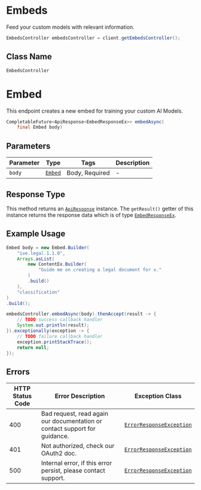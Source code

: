 # Embeds

Feed your custom models with relevant information.

```java
EmbedsController embedsController = client.getEmbedsController();
```

## Class Name

`EmbedsController`


# Embed

This endpoint creates a new embed for training your custom AI Models.

```java
CompletableFuture<ApiResponse<EmbedResponseEx>> embedAsync(
    final Embed body)
```

## Parameters

| Parameter | Type | Tags | Description |
|  --- | --- | --- | --- |
| `body` | [`Embed`](../../doc/models/embed.md) | Body, Required | - |

## Response Type

This method returns an [`ApiResponse`](../../doc/api-response.md) instance. The `getResult()` getter of this instance returns the response data which is of type [`EmbedResponseEx`](../../doc/models/embed-response-ex.md).

## Example Usage

```java
Embed body = new Embed.Builder(
    "ive.legal.1.1.0",
    Arrays.asList(
        new ContentEx.Builder(
            "Guide me on creating a legal document for x."
        )
        .build()
    ),
    "classification"
)
.build();

embedsController.embedAsync(body).thenAccept(result -> {
    // TODO success callback handler
    System.out.println(result);
}).exceptionally(exception -> {
    // TODO failure callback handler
    exception.printStackTrace();
    return null;
});
```

## Errors

| HTTP Status Code | Error Description | Exception Class |
|  --- | --- | --- |
| 400 | Bad request, read again our documentation or contact support for guidance. | [`ErrorResponseException`](../../doc/models/error-response-exception.md) |
| 401 | Not authorized, check our OAuth2 doc. | [`ErrorResponseException`](../../doc/models/error-response-exception.md) |
| 500 | Internal error, if this error persist, please contact support. | [`ErrorResponseException`](../../doc/models/error-response-exception.md) |

